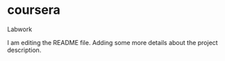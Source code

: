 # coursera
Labwork

I am editing the README file. Adding some more details about the project description.
